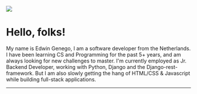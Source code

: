 ![](https://img.shields.io/badge/OS-Linux-informational?style=flat&logo=<LOGO_NAME>&logoColor=white&color=2bbc8a)



# Hello, folks!

My name is Edwin Genego, I am a software developer from the Netherlands. I have been learning CS and Programming for the past 5+ years, and am always looking for new challenges to master. I'm currently employed as Jr. Backend Developer, working with Python, Django and the Django-rest-framework. But I am also slowly getting the hang of HTML/CSS & Javascript while building full-stack applications.

----



<!--
**genego-dev/genego-dev** is a ✨ _special_ ✨ repository because its `README.md` (this file) appears on your GitHub profile.

Here are some ideas to get you started:

- 🔭 I’m currently working on ...
- 🌱 I’m currently learning ...
- 👯 I’m looking to collaborate on ...
- 🤔 I’m looking for help with ...
- 💬 Ask me about ...
- 📫 How to reach me: ...
- 😄 Pronouns: ...
- ⚡ Fun fact: ...
-->
